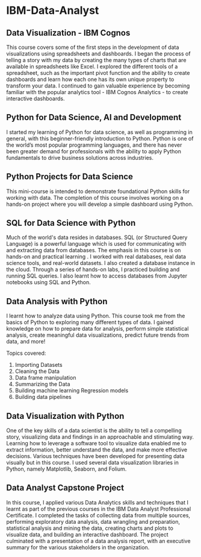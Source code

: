 # IBM-Data-Analyst

## Data Visualization - IBM Cognos
  This course covers some of the first steps in the development of data visualizations using spreadsheets and dashboards. I began the process of telling a story with my data by creating the many types of charts that are available in spreadsheets like Excel. I explored the different tools of a spreadsheet, such as the important pivot function and the ability to create dashboards and learn how each one has its own unique property to transform your data. I continued to gain valuable experience by becoming familiar with the popular analytics tool - IBM Cognos Analytics - to create interactive dashboards.
  
## Python for Data Science, AI and Development
  I started my learning of Python for data science, as well as programming in general, with this beginner-friendly introduction to Python. Python is one of the world’s most popular programming languages, and there has never been greater demand for professionals with the ability to apply Python fundamentals to drive business solutions across industries. 
    
## Python Projects for Data Science
  This mini-course is intended to demonstrate foundational Python skills for working with data. The completion of this course involves working on a hands-on project where you will develop a simple dashboard using Python.
  
## SQL for Data Science with Python
  Much of the world's data resides in databases. SQL (or Structured Query Language) is a powerful language which is used for communicating with and extracting data from databases. The emphasis in this course is on hands-on and practical learning . I worked with real databases, real data science tools, and real-world datasets. I also created a database instance in the cloud. Through a series of hands-on labs, I practiced building and running SQL queries. I also learnt how to access databases from Jupyter notebooks using SQL and Python.

## Data Analysis with Python
  I learnt how to analyze data using Python. This course took me from the basics of Python to exploring many different types of data. I gained knowledge on how to prepare data for analysis, perform simple statistical analysis, create meaningful data visualizations, predict future trends from data, and more!

  Topics covered:

  1) Importing Datasets
  2) Cleaning the Data
  3) Data frame manipulation
  4) Summarizing the Data
  5) Building machine learning Regression models
  6) Building data pipelines

## Data Visualization with Python
   One of the key skills of a data scientist is the ability to tell a compelling story, visualizing data and findings in an approachable and stimulating way. Learning how to leverage a software tool to visualize data enabled me to extract information, better understand the data, and make more effective decisions. Various techniques have been developed for presenting data visually but in this course. I used several data visualization libraries in Python, namely Matplotlib, Seaborn, and Folium.
   
## Data Analyst Capstone Project
  In this course, I applied various Data Analytics skills and techniques that I learnt as part of the previous courses in the IBM Data Analyst Professional Certificate. I completed the tasks of collecting data from multiple sources, performing exploratory data analysis, data wrangling and preparation, statistical analysis and mining the data, creating charts and plots to visualize data, and building an interactive dashboard. The project culminated with a presentation of a data analysis report, with an executive summary for the various stakeholders in the organization.














